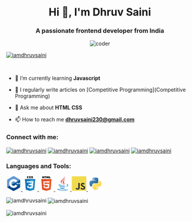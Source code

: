 <h1 align="center">Hi 👋, I'm Dhruv Saini</h1>
<h3 align="center">A passionate frontend developer from India</h3>
<div align="center">
    <img src="https://imgs.search.brave.com/bYh4_CdRn29d7TRV5ueP5p2o6AjPlnLtiVRQlv7-bRM/rs:fit:500:0:0/g:ce/aHR0cHM6Ly9tZWRp/YS5pc3RvY2twaG90/by5jb20vaWQvMTQ5/Mzc2Njk0OC9waG90/by9mZW1hbGUtZGV2/ZWxvcGVycy11c2lu/Zy1haS13cml0ZXMt/dGhlLWNvZGUtZm9y/LWRhdGEtYW5hbHl0/aWNzLndlYnA_Yj0x/JnM9MTcwNjY3YSZ3/PTAmaz0yMCZjPUxF/bGhRRzJOZUxsZC15/aUFIcmVuSFhJMnRT/MklfT0YtLXF2dlA0/eEtiUDA9" alt="coder">
</div>


 
<p align="left"> <a href="https://github.com/ryo-ma/github-profile-trophy"><img src="https://github-profile-trophy.vercel.app/?username=iamdhruvsaini" alt="iamdhruvsaini" /></a> </p>

<p align="left"> <a href="https://twitter.com/" target="blank"><img src="https://img.shields.io/twitter/follow/?logo=twitter&style=for-the-badge" alt="" /></a> </p>

- 🌱 I’m currently learning **Javascript**

- 📝 I regularly write articles on [Competitive Programming](Competitive Programming)

- 💬 Ask me about **HTML CSS**

- 📫 How to reach me **dhruvsaini230@gmail.com**

<h3 align="left">Connect with me:</h3>
<p align="left">
<a href="https://linkedin.com/in/iamdhruvsaini" target="blank"><img align="center" src="https://raw.githubusercontent.com/rahuldkjain/github-profile-readme-generator/master/src/images/icons/Social/linked-in-alt.svg" alt="iamdhruvsaini" height="30" width="40" /></a>
<a href="https://codeforces.com/profile/iamdhruvsaini" target="blank"><img align="center" src="https://raw.githubusercontent.com/rahuldkjain/github-profile-readme-generator/master/src/images/icons/Social/codeforces.svg" alt="iamdhruvsaini" height="30" width="40" /></a>
<a href="https://www.leetcode.com/iamdhruvsaini" target="blank"><img align="center" src="https://raw.githubusercontent.com/rahuldkjain/github-profile-readme-generator/master/src/images/icons/Social/leet-code.svg" alt="iamdhruvsaini" height="30" width="40" /></a>
<a href="https://auth.geeksforgeeks.org/user/iamdhruvsaini" target="blank"><img align="center" src="https://raw.githubusercontent.com/rahuldkjain/github-profile-readme-generator/master/src/images/icons/Social/geeks-for-geeks.svg" alt="iamdhruvsaini" height="30" width="40" /></a>
</p>

<h3 align="left">Languages and Tools:</h3>
<p align="left"> <a href="https://www.w3schools.com/cpp/" target="_blank" rel="noreferrer"> <img src="https://raw.githubusercontent.com/devicons/devicon/master/icons/cplusplus/cplusplus-original.svg" alt="cplusplus" width="40" height="40"/> </a> <a href="https://www.w3schools.com/css/" target="_blank" rel="noreferrer"> <img src="https://raw.githubusercontent.com/devicons/devicon/master/icons/css3/css3-original-wordmark.svg" alt="css3" width="40" height="40"/> </a> <a href="https://www.w3.org/html/" target="_blank" rel="noreferrer"> <img src="https://raw.githubusercontent.com/devicons/devicon/master/icons/html5/html5-original-wordmark.svg" alt="html5" width="40" height="40"/> </a> <a href="https://www.java.com" target="_blank" rel="noreferrer"> <img src="https://raw.githubusercontent.com/devicons/devicon/master/icons/java/java-original.svg" alt="java" width="40" height="40"/> </a> <a href="https://developer.mozilla.org/en-US/docs/Web/JavaScript" target="_blank" rel="noreferrer"> <img src="https://raw.githubusercontent.com/devicons/devicon/master/icons/javascript/javascript-original.svg" alt="javascript" width="40" height="40"/> </a> <a href="https://www.python.org" target="_blank" rel="noreferrer"> <img src="https://raw.githubusercontent.com/devicons/devicon/master/icons/python/python-original.svg" alt="python" width="40" height="40"/> </a> </p>

<p><img align="left" src="https://github-readme-stats.vercel.app/api/top-langs?username=iamdhruvsaini&show_icons=true&locale=en&layout=compact" alt="iamdhruvsaini" /></p>

<p>&nbsp;<img align="center" src="https://github-readme-stats.vercel.app/api?username=iamdhruvsaini&show_icons=true&locale=en" alt="iamdhruvsaini" /></p>

<p><img align="center" src="https://github-readme-streak-stats.herokuapp.com/?user=iamdhruvsaini&" alt="iamdhruvsaini" /></p>

